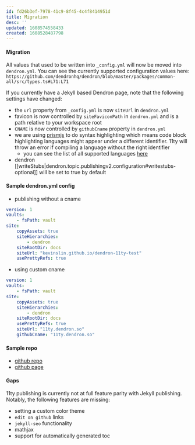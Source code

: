 ```yaml
---
id: fd26b3ef-7978-41c9-8f45-4c4f8414951d
title: Migration
desc: ''
updated: 1608574558433
created: 1608528487798
---
```


#### Migration

All values that used to be written into `_config.yml` will now be moved into `dendron.yml`. You can see the currently supported configuration values here: `https://github.com/dendronhq/dendron/blob/master/packages/common-all/src/types.ts#L71:L71`

If you currently have a Jekyll based Dendron page, note that the following settings have changed:
- the `url` property from `_config.yml` is now `siteUrl` in `dendron.yml`
- favicon is now controlled by `siteFaviconPath` in `dendron.yml` and is a path relative to your workspace root
- `CNAME` is now controlled by `githubCname` property in `dendron.yml`
- we are using [prismjs](https://prismjs.com/) to do syntax highlighting which means code block highlighting languages might appear under a different identifier. 11ty will throw an error if compiling a language without the right identifier 
    - you can see the list of all supported languages [here](https://prismjs.com/#supported-languages)
- dendron [[writeStubs|dendron.topic.publishingv2.configuration#writestubs-optional]] will be set to true by default




#### Sample dendron.yml config
- publishing without a cname
```yml
version: 1
vaults:
    - fsPath: vault
site:
    copyAssets: true
    siteHierarchies:
        - dendron
    siteRootDir: docs
    siteUrl: "kevinslin.github.io/dendron-11ty-test"
    usePrettyRefs: true
```

- using custom cname
```yml
version: 1
vaults:
    - fsPath: vault
site:
    copyAssets: true
    siteHierarchies:
        - dendron
    siteRootDir: docs
    usePrettyRefs: true
    siteUrl: "11ty.dendron.so"
    githubCname: "11ty.dendron.so"
```

#### Sample repo
- [github repo](https://github.com/kevinslin/dendron-11ty-test/deployments/activity_log?environment=github-pages)
- [github page](https://kevinslin.github.io/dendron-11ty-test/)

#### Gaps

11ty publishing is currently not at full feature parity with Jekyll publishing. Notably, the following features are missing:
- setting a custom color theme
- `edit on github` links
- `jekyll-seo` functionality
- mathjax
- support for automatically generated toc
